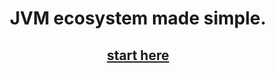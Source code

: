 <div align="center">
    <h1>JVM ecosystem made simple.</h1> 
    <h2><a href="https://icarolang.github.io/documentation/">start here</a></h2> 
</div>
